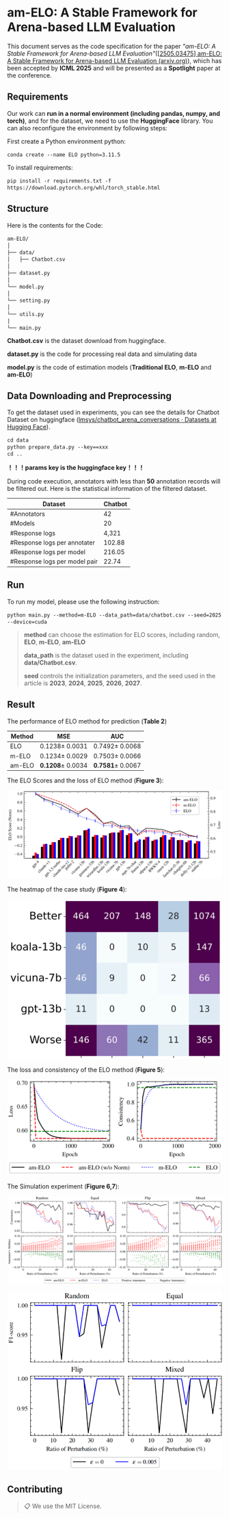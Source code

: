 # am-ELO: A Stable Framework for Arena-based LLM Evaluation

This document serves as the code specification for the paper *"am-ELO: A Stable Framework for Arena-based LLM Evaluation"*([[2505.03475\] am-ELO: A Stable Framework for Arena-based LLM Evaluation (arxiv.org)](https://export.arxiv.org/abs/2505.03475)), which has been accepted by **ICML 2025** and will be presented as a **Spotlight** paper at the conference.

## Requirements

Our work can **run in a normal environment (including pandas, numpy, and torch)**, and for the dataset, we need to use the **HuggingFace** library.  You can also reconfigure the environment by following steps:

First create a Python environment python:

```setup
conda create --name ELO python=3.11.5
```

To install requirements:

```setup
pip install -r requirements.txt -f https://download.pytorch.org/whl/torch_stable.html
```

## Structure

Here is the contents for the Code:

```train
am-ELO/
│
├── data/
│   ├── Chatbot.csv
│
├── dataset.py
│
└── model.py
│
└── setting.py
│
└── utils.py
|
└── main.py
```

**Chatbot.csv**  is the dataset download from huggingface.

**dataset.py** is the code for processing real data and simulating data

**model.py** is the code of estimation models (**Traditional ELO**, **m-ELO** and **am-ELO**)

## Data Downloading and Preprocessing

To get the dataset used in experiments, you can see the details for Chatbot Dataset on huggingface ([lmsys/chatbot_arena_conversations · Datasets at Hugging Face](https://huggingface.co/datasets/lmsys/chatbot_arena_conversations)).

```train
cd data
python prepare_data.py --key==xxx
cd ..
```

**！！！params key is the huggingface key！！！**

During code execution, annotators with less than **50** annotation records will be filtered out. Here is the statistical information of the filtered dataset.

| Dataset                       | Chatbot |
| ----------------------------- | ------- |
| #Annotators                   | 42      |
| #Models                       | 20      |
| #Response logs                | 4,321   |
| #Response logs per annotater  | 102.88  |
| #Response logs per model      | 216.05  |
| #Response logs per model pair | 22.74   |

## Run

To run my model, please use the following instruction:

```train
python main.py --method=m-ELO --data_path=data/chatbot.csv --seed=2025 --device=cuda
```

>**method** can choose the estimation for ELO scores, including random, **ELO**, **m-ELO**, **am-ELO**
>
>**data_path** is the dataset used in the experiment, including **data/Chatbot.csv**.
>
>**seed** controls the initialization parameters, and the seed used in the article is **2023**, **2024**, **2025**, **2026**, **2027**.

## Result

The performance of ELO method for prediction (**Table 2**)

| Method | MSE                | AUC                |
| ------ | ------------------ | ------------------ |
| ELO    | 0.1238± 0.0031     | 0.7492± 0.0068     |
| m-ELO  | 0.1234± 0.0029     | 0.7503± 0.0066     |
| am-ELO | **0.1208**± 0.0034 | **0.7581**± 0.0067 |

The ELO Scores and the loss of  ELO method (**Figure 3**):

![](fig/error_bar.png)

The heatmap of the case study (**Figure 4**):

![](fig/sample_heatmap.png)

 The loss and consistency of the ELO method (**Figure 5**):

![](fig/acc_consist.png)

The Simulation experiment (**Figure 6,7**):

![](fig/simu_auc1.png)

![](fig/simu_f1score.png)

## Contributing

>📋  We use the MIT License.
